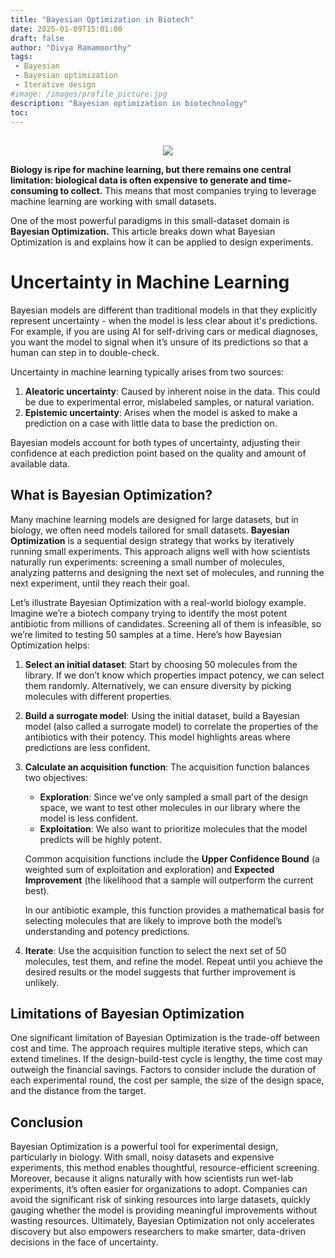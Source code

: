 ```yaml
---
title: "Bayesian Optimization in Biotech"
date: 2025-01-09T15:01:00
draft: false
author: "Divya Ramamoorthy"
tags:
 - Bayesian
 - Bayesian optimization
 - Iterative design
#image: /images/profile_picture.jpg
description: "Bayesian optimization in biotechnology"
toc:
---
```

##
<p align="center">
  <img src=/images/010925_bayes_opt_header.png />
</p>

**Biology is ripe for machine learning, but there remains one central limitation: biological data is often expensive to generate and time-consuming to collect.** This means that most companies trying to leverage machine learning are working with small datasets.

One of the most powerful paradigms in this small-dataset domain is **Bayesian Optimization.** This article breaks down what Bayesian Optimization is and explains how it can be applied to design experiments.

# Uncertainty in Machine Learning

Bayesian models are different than traditional models in that they explicitly represent uncertainty - when the model is less clear about it's predictions. For example, if you are using AI for self-driving cars or medical diagnoses, you want the model to signal when it’s unsure of its predictions so that a human can step in to double-check.

Uncertainty in machine learning typically arises from two sources:

1. **Aleatoric uncertainty**: Caused by inherent noise in the data. This could be due to experimental error, mislabeled samples, or natural variation.
2. **Epistemic uncertainty**: Arises when the model is asked to make a prediction on a case  with little data to base the prediction on.

Bayesian models account for both types of uncertainty, adjusting their confidence at each prediction point based on the quality and amount of available data.

## What is Bayesian Optimization?

Many machine learning models are designed for large datasets, but in biology, we often need models tailored for small datasets. **Bayesian Optimization** is a sequential design strategy that works by iteratively running small experiments. This approach aligns well with how scientists naturally run experiments: screening a small number of molecules, analyzing patterns and designing the next set of molecules, and running the next experiment, until they reach their goal.

Let’s illustrate Bayesian Optimization with a real-world biology example. Imagine we’re a biotech company trying to identify the most potent antibiotic from millions of candidates. Screening all of them is infeasible, so we’re limited to testing 50 samples at a time. Here’s how Bayesian Optimization helps:

1. **Select an initial dataset**: Start by choosing 50 molecules from the library. If we don’t know which properties impact potency, we can select them randomly. Alternatively, we can ensure diversity by picking molecules with different properties.

2. **Build a surrogate model**: Using the initial dataset, build a Bayesian model (also called a surrogate model) to correlate the properties of the antibiotics with their potency. This model highlights areas where predictions are less confident.

3. **Calculate an acquisition function**: The acquisition function balances two objectives:

    - **Exploration**: Since we’ve only sampled a small part of the design space, we want to test other molecules in our library where the model is less confident.
    - **Exploitation**: We also want to prioritize molecules that the model predicts will be highly potent.

    Common acquisition functions include the **Upper Confidence Bound** (a weighted sum of exploitation and exploration) and **Expected Improvement** (the likelihood that a sample will outperform the current best).

    In our antibiotic example, this function provides a mathematical basis for selecting molecules that are likely to improve both the model’s understanding and potency predictions.

4. **Iterate**: Use the acquisition function to select the next set of 50 molecules, test them, and refine the model. Repeat until you achieve the desired results or the model suggests that further improvement is unlikely.

## Limitations of Bayesian Optimization

One significant limitation of Bayesian Optimization is the trade-off between cost and time. The approach requires multiple iterative steps, which can extend timelines. If the design-build-test cycle is lengthy, the time cost may outweigh the financial savings. Factors to consider include the duration of each experimental round, the cost per sample, the size of the design space, and the distance from the target.

## Conclusion

Bayesian Optimization is a powerful tool for experimental design, particularly in biology. With small, noisy datasets and expensive experiments, this method enables thoughtful, resource-efficient screening. Moreover, because it aligns naturally with how scientists run wet-lab experiments, it’s often easier for organizations to adopt. Companies can avoid the significant risk of sinking resources into large datasets, quickly gauging whether the model is providing meaningful improvements without wasting resources. Ultimately, Bayesian Optimization not only accelerates discovery but also empowers researchers to make smarter, data-driven decisions in the face of uncertainty.
